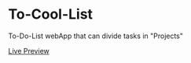 # To-Cool-List
To-Do-List webApp that can divide tasks in "Projects"

[Live Preview](https://simonemorella.github.io/To-Do-List/)

